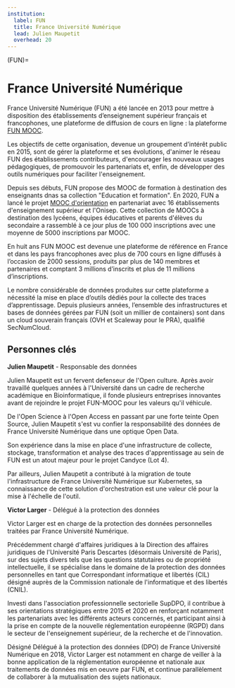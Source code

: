 ```yaml
---
institution:
  label: FUN
  title: France Université Numérique
  lead: Julien Maupetit
  overhead: 20
---
```


(FUN)=

# France Université Numérique

France Université Numérique (FUN) a été lancée en 2013 pour mettre à disposition
des établissements d’enseignement supérieur français et francophones, une
plateforme de diffusion de cours en ligne : la plateforme
[FUN MOOC](https://www.fun-mooc.fr).

Les objectifs de cette organisation, devenue un groupement d’intérêt public en
2015, sont de gérer la plateforme et ses évolutions, d'animer le réseau FUN des
établissements contributeurs, d'encourager les nouveaux usages pédagogiques, de
promouvoir les partenariats et, enfin, de développer des outils numériques pour
faciliter l'enseignement.

Depuis ses débuts, FUN propose des MOOC de formation à destination des
enseignants dnas sa collection "Education et formation". En 2020, FUN a lancé le
projet [MOOC d'orientation](https://www.mooc-orientation.fr) en partenariat avec
16 établissements d'enseignement supérieur et l'Onisep. Cette collection de
MOOCs à destination des lycéens, équipes éducatives et parents d'élèves du
secondaire a rassemblé à ce jour plus de 100 000 inscriptions avec une moyenne
de 5000 inscriptions par MOOC.

En huit ans FUN MOOC est devenue une plateforme de référence en France et dans
les pays francophones avec plus de 700 cours en ligne diffusés à l’occasion de
2000 sessions, produits par plus de 140 membres et partenaires et comptant 3
millions d’inscrits et plus de 11 millions d’inscriptions.

Le nombre considérable de données produites sur cette plateforme a nécessité la
mise en place d’outils dédiés pour la collecte des traces d’apprentissage.
Depuis plusieurs années, l’ensemble des infrastructures et bases de données
gérées par FUN (soit un millier de containers) sont dans un cloud souverain
français (OVH et Scaleway pour le PRA), qualifié SecNumCloud.

## Personnes clés

**Julien Maupetit** - Responsable des données

Julien Maupetit est un fervent defenseur de l'Open culture. Après avoir
travaillé quelques années à l'Université dans un cadre de recherche académique
en Bioinformatique, il fonde plusieurs entreprises innovantes avant de rejoindre
le projet FUN-MOOC pour les valeurs qu'il véhicule.

De l'Open Science à l'Open Access en passant par une forte teinte Open Source,
Julien Maupetit s'est vu confier la responsabilité des données de France
Université Numérique dans une optique Open Data.

Son expérience dans la mise en place d'une infrastructure de collecte, stockage,
transformation et analyse des traces d'apprentissage au sein de FUN est un atout
majeur pour le projet Candyce (Lot 4).

Par ailleurs, Julien Maupetit a contributé à la migration de toute
l'infrastructure de France Université Numérique sur Kubernetes, sa connaissance
de cette solution d'orchestration est une valeur clé pour la mise à l'échelle de
l'outil.

**Victor Larger** - Délégué à la protection des données

Victor Larger est en charge de la protection des données personnelles traitées
par France Université Numérique.

Précédemment chargé d'affaires juridiques à la Direction des affaires juridiques
de l'Université Paris Descartes (désormais Université de Paris), sur des sujets
divers tels que les questions statutaires ou de propriété intellectuelle, il se
spécialise dans le domaine de la protection des données personnelles en tant que
Correspondant informatique et libertés (CIL) désigné auprès de la Commission
nationale de l'informatique et des libertés (CNIL).

Investi dans l'association professionnelle sectorielle SupDPO, il contribue à
ses orientations stratégiques entre 2015 et 2020 en renforçant notamment les
partenariats avec les différents acteurs concernés, et participant ainsi à la
prise en compte de la nouvelle réglementation européenne (RGPD) dans le secteur
de l'enseignement supérieur, de la recherche et de l'innovation.

Désigné Délégué à la protection des données (DPO) de France Université Numérique
en 2018, Victor Larger est notamment en charge de veiller à la bonne application
de la réglementation européenne et nationale aux traitements de données mis en
oeuvre par FUN, et continue parallèlement de collaborer à la mutualisation des
sujets nationaux.
